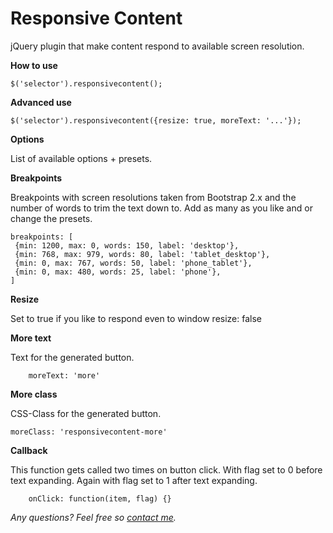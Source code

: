 Responsive Content
===============================

jQuery plugin that make content respond to available screen resolution.

__How to use__

    $('selector').responsivecontent();

__Advanced use__
    
    $('selector').responsivecontent({resize: true, moreText: '...'});

__Options__

List of available options + presets.

__Breakpoints__

Breakpoints with screen resolutions taken from Bootstrap 2.x and the number of words to trim the text down to. Add as many as you like and or change the presets.

    breakpoints: [
     {min: 1200, max: 0, words: 150, label: 'desktop'},
     {min: 768, max: 979, words: 80, label: 'tablet_desktop'},
     {min: 0, max: 767, words: 50, label: 'phone_tablet'},
     {min: 0, max: 480, words: 25, label: 'phone'},
    ]

__Resize__

Set to true if you like to respond even to window
		resize: false

__More text__

Text for the generated button.

		moreText: 'more'

__More class__

CSS-Class for the generated button.
 
    moreClass: 'responsivecontent-more'
		
__Callback__

This function gets called two times on button click. With flag set to 0 before text expanding. Again with flag set to 1 after text expanding. 

		onClick: function(item, flag) {} 

*Any questions? Feel free so [contact me](http://www.naden.de/blog).*
